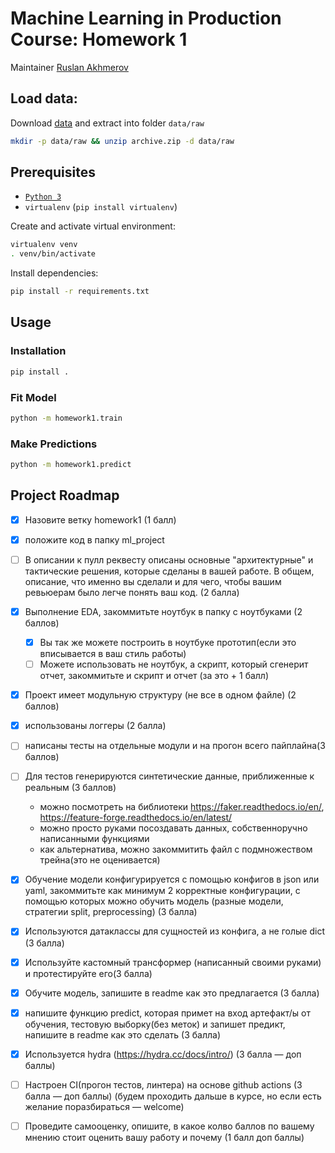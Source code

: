 # Machine Learning in Production Course: Homework 1
Maintainer [Ruslan Akhmerov](https://data.mail.ru/profile/r.akhmerov/)

## Load data:

Download [data](https://www.kaggle.com/ronitf/heart-disease-uci) and extract into folder `data/raw`

```bash
mkdir -p data/raw && unzip archive.zip -d data/raw
```

## Prerequisites

* [`Python 3`](https://www.python.org/)
* `virtualenv` (`pip install virtualenv`)

Create and activate virtual environment:

```bash
virtualenv venv
. venv/bin/activate
```

Install dependencies:

```bash
pip install -r requirements.txt
```

## Usage

### Installation

```bash
pip install .
```

### Fit Model

```bash
python -m homework1.train
```

### Make Predictions

```bash
python -m homework1.predict
```


## Project Roadmap

- [X] Назовите ветку homework1 (1 балл)
- [X] положите код в папку ml_project
- [ ] В описании к пулл реквесту описаны основные "архитектурные" и тактические решения,
  которые сделаны в вашей работе. В общем, описание, что именно вы сделали и для чего,
  чтобы вашим ревьюерам было легче понять ваш код. (2 балла)
- [X] Выполнение EDA, закоммитьте ноутбук в папку с ноутбуками (2 баллов)
  - [X] Вы так же можете построить в ноутбуке прототип(если это вписывается в ваш стиль работы)
  - [ ] Можете использовать не ноутбук, а скрипт, который сгенерит отчет, закоммитьте и скрипт и отчет (за это + 1 балл)
- [X] Проект имеет модульную структуру (не все в одном файле) (2 баллов)
- [X] использованы логгеры (2 балла)
- [ ] написаны тесты на отдельные модули и на прогон всего пайплайна(3 баллов)
- [ ] Для тестов генерируются синтетические данные, приближенные к реальным (3 баллов)
  - можно посмотреть на библиотеки https://faker.readthedocs.io/en/, https://feature-forge.readthedocs.io/en/latest/
  - можно просто руками посоздавать данных, собственноручно написанными функциями
  - как альтернатива, можно закоммитить файл с подмножеством трейна(это не оценивается)
- [X] Обучение модели конфигурируется с помощью конфигов в json или yaml,
  закоммитьте как минимум 2 корректные конфигурации,
  с помощью которых можно обучить модель (разные модели, стратегии split, preprocessing) (3 балла)
- [X] Используются датаклассы для сущностей из конфига, а не голые dict (3 балла)
- [X] Используйте кастомный трансформер (написанный своими руками) и протестируйте его(3 балла)
- [X] Обучите модель, запишите в readme как это предлагается (3 балла)
- [X] напишите функцию predict, которая примет на вход артефакт/ы от обучения,
  тестовую выборку(без меток) и запишет предикт, напишите в readme как это сделать (3 балла)
- [X] Используется hydra (https://hydra.cc/docs/intro/) (3 балла — доп баллы)
- [ ] Настроен CI(прогон тестов, линтера) на основе github actions (3 балла — доп баллы)
  (будем проходить дальше в курсе, но если есть желание поразбираться — welcome)
- [ ] Проведите самооценку, опишите, в какое колво баллов по вашему мнению
  стоит оценить вашу работу и почему (1 балл доп баллы)
  
